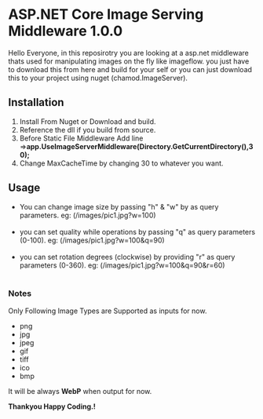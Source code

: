 <h1>ASP.NET Core Image Serving Middleware 1.0.0</h1>

<p>
  Hello Everyone, in this reposirotry you are looking at a asp.net middleware thats used for manipulating images on the fly like imageflow. you just have to
  download this from here and build for your self or you can just download this to your project using nuget (chamod.ImageServer).
</p>

<h2>Installation</h2>

<ol>
  <li>Install From Nuget or Download and build.</li>
  <li>Reference the dll if you build from source.</li>
  <li>Before Static File Middleware Add line =><b>app.UseImageServerMiddleware(Directory.GetCurrentDirectory(),30);</b></li>
  <li>Change MaxCacheTime by changing 30 to whatever you want.</li>
</ol>

<h2>Usage</h2>
<ul>
  <li>
    You can change image size by passing "h" & "w" by as query parameters. eg: (/images/pic1.jpg?w=100)
  </li>
  <br>
  <li>
    you can set quality while operations by passing "q" as query parameters (0-100). eg: (/images/pic1.jpg?w=100&q=90)
  </li>
  <br>
  <li>
    you can set rotation degrees (clockwise) by providing "r" as query parameters (0-360). eg: (/images/pic1.jpg?w=100&q=90&r=60)
  </li>
  <br>
</ul>
<h3>Notes</h3>
<p>Only Following Image Types are Supported as inputs for now.</p>
<ul>
  <li>png</li>
  <li>jpg</li>
  <li>jpeg</li>
  <li>gif</li>
  <li>tiff</li>
  <li>ico</li>
  <li>bmp</li>
</ul>
<p>It will be always <b>WebP</b> when output for now.</p>

<b>Thankyou Happy Coding.!</b>






